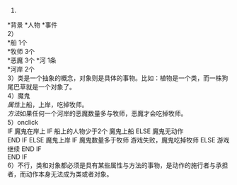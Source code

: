 1)  
*背景
*人物
*事件  
2）  
*船 1个  
*牧师 3个  
*恶魔 3个
*河 1条  
*河岸 2个  
3）类是一个抽象的概念，对象则是具体的事物。比如：植物是一个类，而一株狗尾巴草就是一个对象了。   
4）魔鬼  
*属性*上船，上岸，吃掉牧师。  
*方法*如果任何一个河岸的恶魔数量多与牧师，恶魔才会吃掉牧师。  
5）onclick  
IF 魔鬼在岸上 
   IF 船上的人物少于2个
      魔鬼上船
    ELSE 魔鬼无动作  
    END IF
ELSE 魔鬼上岸
    IF 魔鬼数量多于牧师 
        游戏失败，魔鬼吃掉牧师
    ELSE 游戏继续
    END IF  
END IF  
6）不行，类和对象都必须是具有某些属性与方法的事物，是动作的施行者与承担者，而动作本身无法成为类或者对象。

